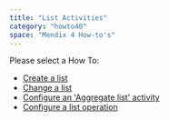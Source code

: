 ```yaml
---
title: "List Activities"
category: "howto40"
space: "Mendix 4 How-to's"
---
```

Please select a How To:

*   [Create a list](create-a-list)
*   [Change a list](change-a-list)
*   [Configure an 'Aggregate list' activity](2621501)
*   [Configure a list operation](configure-a-list-operation)